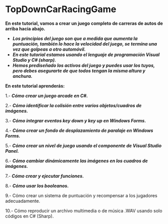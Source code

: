 # TopDownCarRacingGame

**En este tutorial, vamos a crear un juego completo de carreras de autos de arriba hacia abajo.** 

- **_Los principios del juego son que a medida que aumenta la puntuación, también lo hace la velocidad del juego, se termina una vez que golpeas a otro automóvil._**
- **_En este tutorial estamos usando el lenguaje de programación Visual Studio y C# (sharp)._**
- **_Hemos prediseñado los activos del juego y puedes usar los tuyos, pero debes asegurarte de que todos tengan la misma altura y anchura._**

**En este tutorial aprenderás:**

1.- **_Cómo crear un juego arcade en C#._**

2.- **_Cómo identificar la colisión entre varios objetos/cuadros de imágenes._**

3.- **_Cómo integrar eventos key down y key up en Windows Forms._**

4.- **_Cómo crear un fondo de desplazamiento de paralaje en Windows Forms._**

5.- **_Cómo crear un nivel de juego usando el componente de Visual Studio Panel._**

6.- **_Cómo cambiar dinámicamente las imágenes en los cuadros de imágenes._**

7.- **_Cómo crear y ejecutar funciones._**

8.- **_Cómo usar los booleanos._**

9.- Cómo crear un sistema de puntuación y recompensar a los jugadores adecuadamente.

10.- Cómo reproducir un archivo multimedia o de música .WAV usando solo códigos en C# (Sharp).
